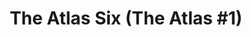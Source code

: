 ---
layout: book
title: "The Atlas Six (The Atlas #1)"
author_first_name: "Olivie Blake"
author_last_name: "Blake"
cover_url: "/assets/images/book-cover-placeholder.jpg"
year: 2023
---
